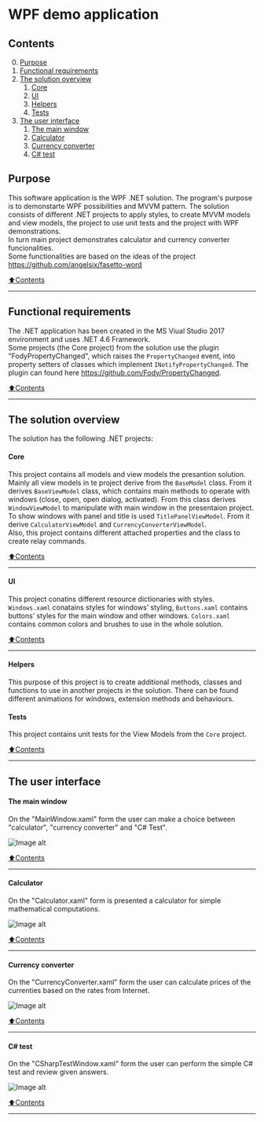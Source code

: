 # WPF demo application

## Contents

0. [Purpose](#Purpose)
1. [Functional requirements](#Functional-requirements)
2. [The solution overview](#The-solution-overview)
    1. [Core](#Core)
    2. [UI](#UI)
    3. [Helpers](#Helpers)
    4. [Tests](#Tests)
3. [The user interface](#The-user-interface)
    1. [The main window](#The-main-window)
    2. [Calculator](#Calculator)
    3. [Currency converter](#Currency-converter)
    4. [C# test](#C-test)
    
## Purpose
This software application  is the WPF .NET solution. The program's purpose is to demonstarte WPF possibilities and MVVM pattern. The solution consists of different .NET projects to apply styles, to create MVVM models and view models, the project to use unit tests and the project with WPF demonstrations.    
In turn main project demonstrates calculator and currency converter funcionalities.    
Some functionalities are based on the ideas of the project https://github.com/angelsix/fasetto-word

[:arrow_up:Contents](#Contents)
___
## Functional requirements

The .NET application has been created in the MS Viual Studio 2017 environment and uses .NET 4.6 Framework.    
Some projects (the Core project) from the solution use the plugin "FodyPropertyChanged", which raises the `PropertyChanged` event, into property setters of classes which implement `INotifyPropertyChanged`. The plugin can found here https://github.com/Fody/PropertyChanged. 

[:arrow_up:Contents](#Contents)
____
## The solution overview

The solution has the following .NET projects:

#### Core

This project contains all models and view models the presantion solution. Mainly all view models in te project derive from the `BaseModel` class. From it derives `BaseViewModel` class, which contains main methods to operate with windows (close, open, open dialog, activated). From this class derives `WindowViewModel` to manipulate with main window in the presentaion project.    
To show windows with panel and title is used `TitlePanelViewModel`. From it derive `CalculatorViewModel` and `CurrencyConverterViewModel`.    
Also, this project contains different attached properties and the class to create relay commands.
    
[:arrow_up:Contents](#Contents)
____

#### UI

This project conatins different resource dictionaries with styles. `Windows.xaml` conatains styles for windows’ styling,  `Buttons.xaml` contains buttons’ styles for the main window and other windows. `Colors.xaml` contains common colors and brushes to use in the whole solution.
    
[:arrow_up:Contents](#Contents)
____

#### Helpers

This purpose of this project is to create additional methods, classes and functions to use in another projects in the solution. There can be found different animations for windows, extension methods and behaviours.

#### Tests

This project contains unit tests for the View Models from the `Core` project.
    
[:arrow_up:Contents](#Contents)
____

## The user interface

#### The main window

On the "MainWindow.xaml" form the user can make a choice between "calculator", "currency converter" and "C# Test".  

![Image alt](https://github.com/YuryYuhno/WPF_Presentation/blob/master/Images/Main.png)

[:arrow_up:Contents](#Contents)
____


#### Calculator

On the "Calculator.xaml" form is presented a calculator for simple mathematical computations. 

![Image alt](https://github.com/YuryYuhno/WPF_Presentation/blob/master/Images/Calculator.png)

[:arrow_up:Contents](#Contents)
____

#### Currency converter

On the "CurrencyConverter.xaml" form the user can calculate prices of the currenties based on the rates from Internet.

![Image alt](https://github.com/YuryYuhno/WPF_Presentation/blob/master/Images/CurrencyConverter.png)

[:arrow_up:Contents](#Contents)
____

#### C# test

On the "CSharpTestWindow.xaml" form the user can perform the simple C# test and review given answers.

![Image alt](https://github.com/YuryYuhno/WPF_Presentation/blob/master/Images/Test.png)

[:arrow_up:Contents](#Contents)
____

